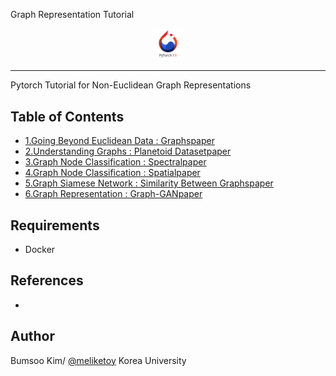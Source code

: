 Graph Representation Tutorial

<p align="center"><img width="10%" src="./imgs/pytorch_KR.png"></p>

---------------------------------------------------------------------

Pytorch Tutorial for Non-Euclidean Graph Representations

## Table of Contents
- [1.Going Beyond Euclidean Data : Graphs](./1_Going_Beyond_Euclidean_Data/)[paper](https://arxiv.org/pdf/1611.08097.pdf)
- [2.Understanding Graphs : Planetoid Dataset](./2_Understading_Graphs/)[paper](https://arxiv.org/pdf/1603.08861.pdf)
- [3.Graph Node Classification : Spectral](./3_Spectral_Graph_Convolution)[paper](https://arxiv.org/pdf/1609.02907.pdf)
- [4.Graph Node Classification : Spatial](./4_Spatial_Graph_Convolution)[paper](https://arxiv.org/pdf/1710.10903.pdf)
- [5.Graph Siamese Network : Similarity Between Graphs](./5_Graph_Siamese)[paper](https://arxiv.org/pdf/1703.02161.pdf)
- [6.Graph Representation : Graph-GAN](./6_Graph_GAN)[paper]()

## Requirements
- Docker

## References
- 

## Author
Bumsoo Kim/ [@meliketoy](https://github.com/meliketoy)
Korea University
